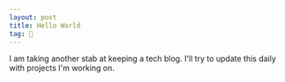 ```yaml
---
layout: post
title: Hello World
tag: 🍞
---
```


I am taking another stab at keeping a tech blog. I'll try to update this daily with projects I'm working on.
